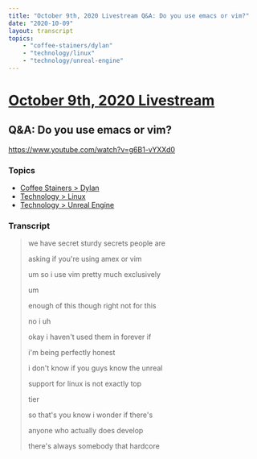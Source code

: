 ```yaml
---
title: "October 9th, 2020 Livestream Q&A: Do you use emacs or vim?"
date: "2020-10-09"
layout: transcript
topics:
    - "coffee-stainers/dylan"
    - "technology/linux"
    - "technology/unreal-engine"
---
```

# [October 9th, 2020 Livestream](../2020-10-09.md)
## Q&A: Do you use emacs or vim?
https://www.youtube.com/watch?v=g6B1-vYXXd0

### Topics
* [Coffee Stainers > Dylan](../topics/coffee-stainers/dylan.md)
* [Technology > Linux](../topics/technology/linux.md)
* [Technology > Unreal Engine](../topics/technology/unreal-engine.md)

### Transcript

> we have secret sturdy secrets people are
>
> asking if you're using amex or vim
>
> um so i use vim pretty much exclusively
>
> um
>
> enough of this though right not for this
>
> no i uh
>
> okay i haven't used them in forever if
>
> i'm being perfectly honest
>
> i don't know if you guys know the unreal
>
> support for linux is not exactly top
>
> tier
>
> so that's you know i wonder if there's
>
> anyone who actually does develop
>
> there's always somebody that hardcore
>
